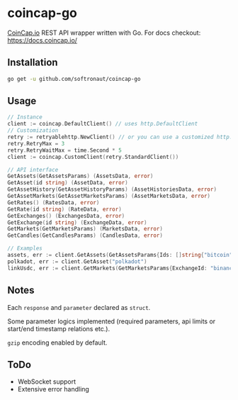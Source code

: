 # coincap-go

[CoinCap.io](https://coincap.io/) REST API wrapper written with Go. For docs checkout: https://docs.coincap.io/

## Installation

```sh
go get -u github.com/softronaut/coincap-go
```

## Usage

```go
// Instance
client := coincap.DefaultClient() // uses http.DefaultClient
// Customization
retry := retryablehttp.NewClient() // or you can use a customized http.Client
retry.RetryMax = 3
retry.RetryWaitMax = time.Second * 5
client := coincap.CustomClient(retry.StandardClient())

// API interface
GetAssets(GetAssetsParams) (AssetsData, error)
GetAsset(id string) (AssetData, error)
GetAssetHistory(GetAssetHistoryParams) (AssetHistoriesData, error)
GetAssetMarkets(GetAssetMarketsParams) (AssetMarketsData, error)
GetRates() (RatesData, error)
GetRate(id string) (RateData, error)
GetExchanges() (ExchangesData, error)
GetExchange(id string) (ExchangeData, error)
GetMarkets(GetMarketsParams) (MarketsData, error)
GetCandles(GetCandlesParams) (CandlesData, error)

// Examples
assets, err := client.GetAssets(GetAssetsParams{Ids: []string{"bitcoin", "ethereum"}})
polkadot, err := client.GetAsset("polkadot")
linkUsdc, err := client.GetMarkets(GetMarketsParams{ExchangeId: "binance", BaseSymbol: "link", QuoteId: "usd-coin"})
```

## Notes

Each `response` and `parameter` declared as `struct`.

Some parameter logics implemented (required parameters, api limits or start/end timestamp relations etc.).

`gzip` encoding enabled by default.

## ToDo

- WebSocket support
- Extensive error handling
